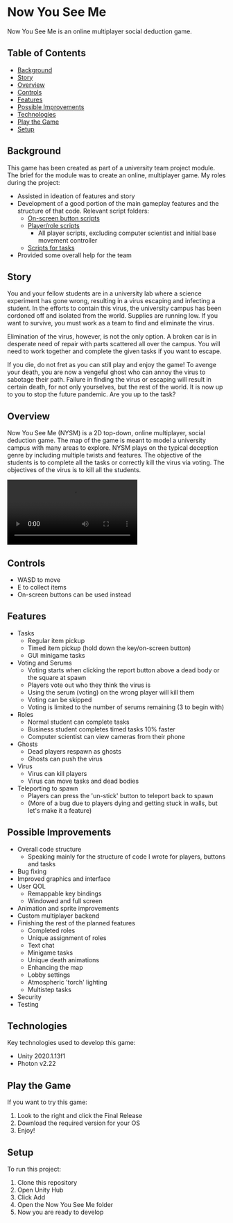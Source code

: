 # Now You See Me
Now You See Me is an online multiplayer social deduction game.

## Table of Contents
* [Background](#background)
* [Story](#story)
* [Overview](#overview)
* [Controls](#controls)
* [Features](#features)
* [Possible Improvements](#possible-improvements)
* [Technologies](#technologies)
* [Play the Game](#play-the-game)
* [Setup](#setup)

## Background
This game has been created as part of a university team project module. The brief for the module was to create an online, multiplayer game. My roles during the project:
* Assisted in ideation of features and story
* Development of a good portion of the main gameplay features and the structure of that code. Relevant script folders:
  * [On-screen button scripts](https://github.com/kelvin589/NYSM-game/tree/main/Now%20You%20See%20Me/Assets/Scripts/UI/Buttons)
  * [Player/role scripts](https://github.com/kelvin589/NYSM-game/tree/main/Now%20You%20See%20Me/Assets/Scripts/Players)
    * All player scripts, excluding computer scientist and initial base movement controller
  * [Scripts for tasks](https://github.com/kelvin589/NYSM-game/tree/main/Now%20You%20See%20Me/Assets/Scripts/UI/Tasks)
* Provided some overall help for the team

## Story
You and your fellow students are in a university lab where a science experiment has gone wrong, resulting in a virus escaping and infecting a student. In the efforts to contain this virus, the university campus has been cordoned off and isolated from the world. Supplies are running low. If you want to survive, you must work as a team to find and eliminate the virus.

Elimination of the virus, however, is not the only option. A broken car is in desperate need of repair with parts scattered all over the campus. You will need to work together and complete the given tasks if you want to escape.

If you die, do not fret as you can still play and enjoy the game! To avenge your death, you are now a vengeful ghost who can annoy the virus to sabotage their path.
Failure in finding the virus or escaping will result in certain death, for not only yourselves, but the rest of the world. It is now up to you to stop the future pandemic. Are you up to the task?

## Overview
Now You See Me (NYSM) is a 2D top-down, online multiplayer, social deduction game. The map of the game is meant to model a university campus with many areas to explore. NYSM plays on the typical deception genre by including multiple twists and features. The objective of the students is to complete all the tasks or correctly kill the virus via voting. The objectives of the virus is to kill all the students.

![Gameplay](https://user-images.githubusercontent.com/72221490/116595725-85447780-a91b-11eb-9229-0089bc970adc.mp4)

## Controls
* WASD to move
* E to collect items
* On-screen buttons can be used instead

## Features
* Tasks
  * Regular item pickup
  * Timed item pickup (hold down the key/on-screen button)
  * GUI minigame tasks
* Voting and Serums
  * Voting starts when clicking the report button above a dead body or the square at spawn 
  * Players vote out who they think the virus is
  * Using the serum (voting) on the wrong player will kill them
  * Voting can be skipped
  * Voting is limited to the number of serums remaining (3 to begin with) 
* Roles
  * Normal student can complete tasks
  * Business student completes timed tasks 10% faster
  * Computer scientist can view cameras from their phone 
* Ghosts
  * Dead players respawn as ghosts
  * Ghosts can push the virus 
* Virus
  * Virus can kill players
  * Virus can move tasks and dead bodies
* Teleporting to spawn
  * Players can press the 'un-stick' button to teleport back to spawn
  * (More of a bug due to players dying and getting stuck in walls, but let's make it a feature)

## Possible Improvements
* Overall code structure
  * Speaking mainly for the structure of code I wrote for players, buttons and tasks
* Bug fixing
* Improved graphics and interface
* User QOL
  * Remappable key bindings
  * Windowed and full screen
* Animation and sprite improvements
* Custom multiplayer backend
* Finishing the rest of the planned features
  * Completed roles
  * Unique assignment of roles
  * Text chat
  * Minigame tasks
  * Unique death animations
  * Enhancing the map
  * Lobby settings
  * Atmospheric 'torch' lighting
  * Multistep tasks
* Security
* Testing

## Technologies
Key technologies used to develop this game:
* Unity 2020.1.13f1
* Photon v2.22

## Play the Game
If you want to try this game:
1. Look to the right and click the Final Release
2. Download the required version for your OS
3. Enjoy!

## Setup
To run this project:
1. Clone this repository
2. Open Unity Hub
3. Click Add
4. Open the Now You See Me folder
5. Now you are ready to develop
